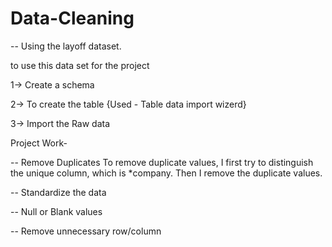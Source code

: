 # Data-Cleaning

-- Using the layoff dataset.

to use this data set for the project

1-> Create a schema

2-> To create the table {Used - Table data import wizerd}

3-> Import the Raw data

Project Work-

-- Remove Duplicates
  To remove duplicate values, I first try to distinguish the unique column, which is *company. Then I remove the duplicate values.

-- Standardize the data

-- Null or Blank values

-- Remove unnecessary row/column

